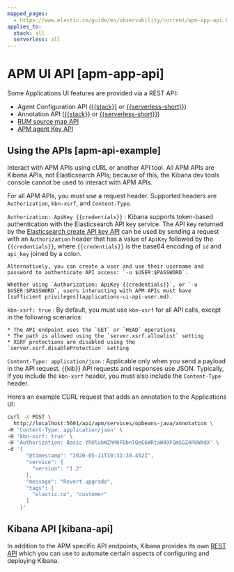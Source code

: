 ```yaml
---
mapped_pages:
  - https://www.elastic.co/guide/en/observability/current/apm-app-api.html
applies_to:
  stack: all
  serverless: all
---
```


# APM UI API [apm-app-api]

Some Applications UI features are provided via a REST API:

* Agent Configuration API ([{{stack}}](https://www.elastic.co/docs/api/doc/kibana/group/endpoint-apm-agent-configuration) or [{{serverless-short}}](https://www.elastic.co/docs/api/doc/serverless/group/endpoint-apm-agent-configuration))
* Annotation API ([{{stack}}](https://www.elastic.co/docs/api/doc/kibana/group/endpoint-apm-annotations) or [{{serverless-short}}](https://www.elastic.co/docs/api/doc/serverless/group/endpoint-apm-annotations))
* [RUM source map API](rum-source-map-api.md)
* [APM agent Key API](apm-agent-key-api.md)


## Using the APIs [apm-api-example] 

Interact with APM APIs using cURL or another API tool. All APM APIs are Kibana APIs, not Elasticsearch APIs; because of this, the Kibana dev tools console cannot be used to interact with APM APIs.

For all APM APIs, you must use a request header. Supported headers are `Authorization`, `kbn-xsrf`, and `Content-Type`.

`Authorization: ApiKey {{credentials}}`
:   Kibana supports token-based authentication with the Elasticsearch API key service. The API key returned by the  [Elasticsearch create API key API](https://www.elastic.co/docs/api/doc/elasticsearch/operation/operation-security-create-api-key) can be used by sending a request with an `Authorization` header that has a value of `ApiKey` followed by the `{{credentials}}`, where `{{credentials}}` is the base64 encoding of `id` and `api_key` joined by a colon.

    Alternatively, you can create a user and use their username and password to authenticate API access: `-u $USER:$PASSWORD`.

    Whether using `Authorization: ApiKey {{credentials}}`, or `-u $USER:$PASSWORD`, users interacting with APM APIs must have [sufficient privileges](applications-ui-api-user.md).


`kbn-xsrf: true`
:   By default, you must use `kbn-xsrf` for all API calls, except in the following scenarios:

    * The API endpoint uses the `GET` or `HEAD` operations
    * The path is allowed using the `server.xsrf.allowlist` setting
    * XSRF protections are disabled using the `server.xsrf.disableProtection` setting


`Content-Type: application/json`
:   Applicable only when you send a payload in the API request. {{kib}} API requests and responses use JSON. Typically, if you include the `kbn-xsrf` header, you must also include the `Content-Type` header.

Here’s an example CURL request that adds an annotation to the Applications UI:

```bash
curl -X POST \
  http://localhost:5601/api/apm/services/opbeans-java/annotation \
-H 'Content-Type: application/json' \
-H 'kbn-xsrf: true' \
-H 'Authorization: Basic YhUlubWZhM0FDbnlQeE6WRtaW49FQmSGZ4RUWXdX' \
-d '{
      "@timestamp": "2020-05-11T10:31:30.452Z",
      "service": {
        "version": "1.2"
      },
      "message": "Revert upgrade",
      "tags": [
        "elastic.co", "customer"
      ]
    }'
```


## Kibana API [kibana-api] 

In addition to the APM specific API endpoints, Kibana provides its own [REST API](/solutions/observability/apps/apm-server-api.md) which you can use to automate certain aspects of configuring and deploying Kibana.





